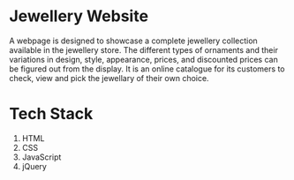 # Jewellery Website
A webpage is designed to showcase a complete jewellery collection available in the jewellery store. The different types of ornaments and their variations in design, style, appearance, prices, and discounted prices can be figured out from the display. It is an online catalogue for its customers to check, view and pick the jewellary of their own choice.

# Tech Stack
1. HTML
2. CSS
3. JavaScript
4. jQuery
